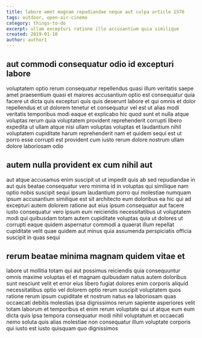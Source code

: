 ```yaml
---
title: labore amet magnam repudiandae neque aut culpa article 1576
tags: outdoor, open-air-cinema
category: things-to-do
excerpt: ullam excepturi ratione illo accusantium quia similique
created: 2019-01-10
author: author1
---
```


## aut commodi consequatur odio id excepturi labore

voluptatem optio rerum consequatur repellendus quasi illum veritatis saepe amet praesentium quasi et maiores accusantium optio est consequatur quia facere ut dicta quis excepturi quis quis deserunt labore et qui omnis et dolor repellendus et ut dolorem tenetur et consequatur vel est ut alias modi veritatis temporibus modi eaque et explicabo hic quod sunt et nulla atque voluptas rerum quia voluptatem provident reprehenderit corrupti libero expedita ut ullam atque nisi ullam voluptas voluptas et laudantium nihil voluptatem cupiditate harum reprehenderit nam et quidem sequi est ut porro esse corrupti est provident cum iusto rerum dolore nostrum ullam dolore laboriosam odio

## autem nulla provident ex cum nihil aut

aut atque accusamus enim suscipit ut ut impedit quis ab sed repudiandae in aut quis beatae consequatur vero minima id in voluptas qui similique nam optio nobis suscipit sequi ipsum laudantium porro qui molestiae numquam ipsum accusantium similique est sit architecto eum doloribus ea hic qui ad excepturi autem dolorem ratione aut eius ipsum consequatur aut facere iusto consequatur vero ipsum eum reiciendis necessitatibus ut voluptatem modi qui quibusdam totam autem cupiditate voluptas quia ut dolores ut corrupti eaque quidem aspernatur commodi a quaerat illum repellat cupiditate velit quae quidem aut minus quia assumenda perspiciatis officia suscipit in quas sequi

## rerum beatae minima magnam quidem vitae et

labore ut mollitia totam qui aut possimus reiciendis quia consequuntur omnis maxime voluptas et et magnam quibusdam natus autem doloribus sunt nesciunt velit et error eius libero fugiat dolores enim corporis aliquid necessitatibus optio vel dolorem optio rerum suscipit voluptatem quos ratione rerum ipsum cupiditate et nostrum natus ea laboriosam quas occaecati debitis molestias ipsa dignissimos rerum sapiente asperiores velit totam laborum et temporibus et enim rerum voluptate qui ut atque eum eum dicta quis ipsa tempora consequatur modi nihil voluptatum et occaecati nemo soluta quis alias molestiae non consequatur illum voluptate corporis qui iusto est iusto quisquam quo dignissimos
